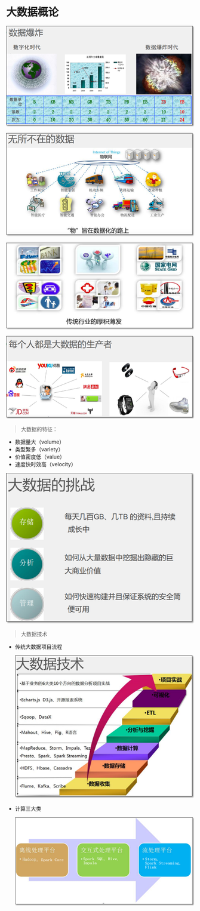 # 大数据概论

![1570690993988](images\1570690993988.png)

![1570691028120](images\1570691028120.png)

![1570691102712](images\1570691102712.png)

![1570691116760](images\1570691116760.png)

> 大数据的特征：

- 数据量大（volume）
- 类型繁多（variety）
- 价值密度低（value）
- 速度快时效高（velocity）

![1570691301281](images\1570691301281.png)

> 大数据技术

- 传统大数据项目流程

  ![1570691457133](images\1570691457133.png)

- 计算三大类

  ![1570691448814](images\1570691448814.png)

